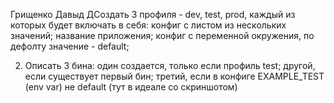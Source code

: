 Грищенко Давыд
ДСоздать 3 профиля - dev, test, prod, каждый из которых будет включать в себя:
конфиг с листом из нескольких значений;
название приложения;
конфиг с переменной окружения, по дефолту значение - default;

2) Описать  3 бина: 
один создается, только если профиль test;
другой, если существует первый бин;
третий, если в конфиге EXAMPLE_TEST (env var) не default (тут в идеале со скриншотом)
